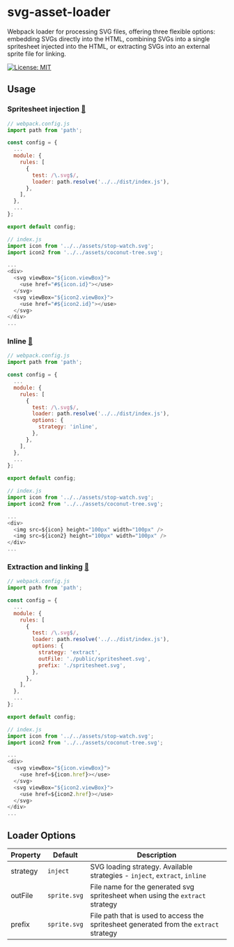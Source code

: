 # svg-asset-loader
Webpack loader for processing SVG files, offering three flexible options: embedding SVGs directly into the HTML, combining SVGs into a single spritesheet injected into the HTML, or extracting SVGs into an external sprite file for linking.

[![License: MIT](https://img.shields.io/badge/License-MIT-blue)](https://github.com/heshanera/svg-asset-loader/blob/master/LICENSE)&nbsp;

## Usage

### Spritesheet injection [:link:](https://github.com/heshanera/svg-asset-loader/tree/master/examples/injectSVGs)
```js
// webpack.config.js
import path from 'path';

const config = {
  ...
  module: {
    rules: [
      {
        test: /\.svg$/,
        loader: path.resolve('../../dist/index.js'),
      },
    ],
  },
  ...
};

export default config;
```
```js
// index.js
import icon from '../../assets/stop-watch.svg';
import icon2 from '../../assets/coconut-tree.svg';

...
<div>
  <svg viewBox="${icon.viewBox}">
    <use href="#${icon.id}"></use>
  </svg>
  <svg viewBox="${icon2.viewBox}">
    <use href="#${icon2.id}"></use>
  </svg>
</div>
...
```

### Inline [:link:](https://github.com/heshanera/svg-asset-loader/tree/master/examples/inlineSVGs)
```js
// webpack.config.js
import path from 'path';

const config = {
  ...
  module: {
    rules: [
      {
        test: /\.svg$/,
        loader: path.resolve('../../dist/index.js'),
        options: {
          strategy: 'inline',
        },
      },
    ],
  },
  ...
};

export default config;
```
```js
// index.js
import icon from '../../assets/stop-watch.svg';
import icon2 from '../../assets/coconut-tree.svg';

...
<div>
  <img src=${icon} height="100px" width="100px" />
  <img src=${icon2} height="100px" width="100px" />
</div>
...
```


### Extraction and linking [:link:](https://github.com/heshanera/svg-asset-loader/tree/master/examples/extractSVGs)
```js
// webpack.config.js
import path from 'path';

const config = {
  ...
  module: {
    rules: [
      {
        test: /\.svg$/,
        loader: path.resolve('../../dist/index.js'),
        options: {
          strategy: 'extract',
          outFile: './public/spritesheet.svg',
          prefix: './spritesheet.svg',
        },
      },
    ],
  },
  ...
};

export default config;
```
```js
// index.js
import icon from '../../assets/stop-watch.svg';
import icon2 from '../../assets/coconut-tree.svg';

...
<div>
  <svg viewBox="${icon.viewBox}">
    <use href=${icon.href}></use>
  </svg>
  <svg viewBox="${icon2.viewBox}">
    <use href=${icon2.href}></use>
  </svg>
</div>
...
```

## Loader Options

| Property   | Default | Description |
| ---------- | ------------ | -------- |
| strategy   | `inject`     | SVG loading strategy. Available strategies - `inject`, `extract`, `inline`  |
| outFile    | `sprite.svg` | File name for the generated svg spritesheet when using the `extract` strategy    |
| prefix     | `sprite.svg` | File path that is used to access the spritesheet generated from the `extract` strategy     |